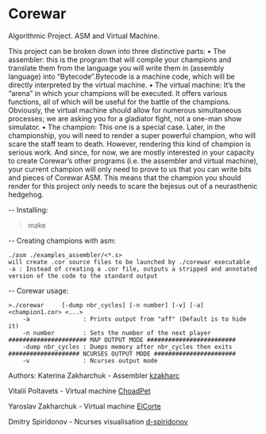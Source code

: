 # Corewar
Algorithmic Project. ASM and Virtual Machine.

This project can be broken down into three distinctive parts:
• The assembler: this is the program that will compile your champions and translate
them from the language you will write them in (assembly language) into “Bytecode”.Bytecode
is a machine code, which will be directly interpreted by the virtual
machine.
• The virtual machine: It’s the “arena” in which your champions will be executed.
It offers various functions, all of which will be useful for the battle of the champions.
Obviously, the virtual machine should allow for numerous simultaneous processes;
we are asking you for a gladiator fight, not a one-man show simulator.
• The champion: This one is a special case. Later, in the championship, you will
need to render a super powerful champion, who will scare the staff team to death.
However, rendering this kind of champion is serious work. And since, for now, we
are mostly interested in your capacity to create Corewar’s other programs (i.e. the
assembler and virtual machine), your current champion will only need to prove to
us that you can write bits and pieces of Corewar ASM. This means that the champion
you should render for this project only needs to scare the bejesus out of a
neurasthenic hedgehog.

-- Installing:
>make

-- Creating champions with asm:
```
./asm ./examples_assembler/<*.s>
will create .cor source files to be launched by ./corewar executable
-a : Instead of creating a .cor file, outputs a stripped and annotated version of the code to the standard output
```

-- Corewar usage:
```
>./corewar     [-dump nbr_cycles] [-n number] [-v] [-a] <champion1.cor> <...>
    -a               : Prints output from "aff" (Default is to hide it)
    -n number        : Sets the number of the next player
###################### MAP OUTPUT MODE #########################
    -dump nbr_cycles : Dumps memory after nbr_cycles then exits
#################### NCURSES OUTPUT MODE #######################
    -v               : Ncurses output mode
```

Authors:
Katerina Zakharchuk - Assembler [kzakharc](https://github.com/kzakharc)

Vitalii Poltavets - Virtual machine [ChoadPet](https://github.com/ChoadPet)

Yaroslav Zakharchuk - Virtual machine [ElCorte](https://github.com/yaro-zakh)

Dmitry Spiridonov - Ncurses visualisation [d-spiridonov](https://github.com/d-spiridonov)
